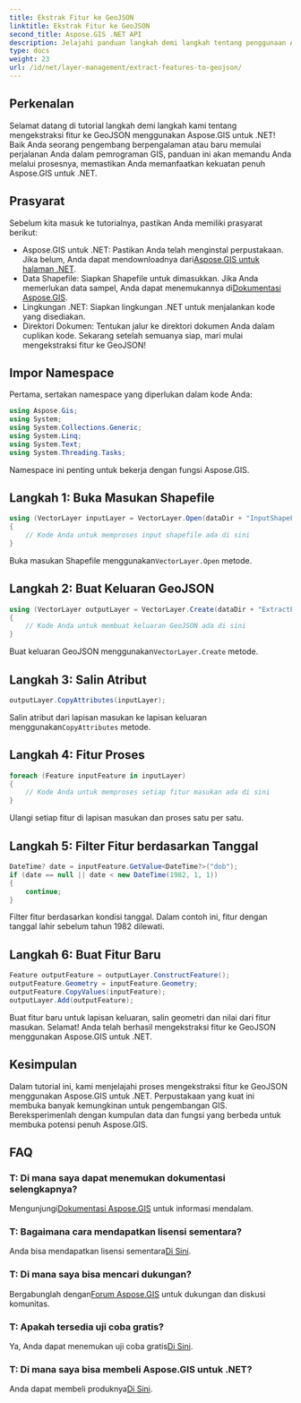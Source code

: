 ```yaml
---
title: Ekstrak Fitur ke GeoJSON
linktitle: Ekstrak Fitur ke GeoJSON
second_title: Aspose.GIS .NET API
description: Jelajahi panduan langkah demi langkah tentang penggunaan Aspose.GIS untuk .NET guna mengekstrak fitur ke GeoJSON. Manfaatkan kekuatan GIS dengan mudah! #Asumsikan #GIS
type: docs
weight: 23
url: /id/net/layer-management/extract-features-to-geojson/
---
```

## Perkenalan
Selamat datang di tutorial langkah demi langkah kami tentang mengekstraksi fitur ke GeoJSON menggunakan Aspose.GIS untuk .NET! Baik Anda seorang pengembang berpengalaman atau baru memulai perjalanan Anda dalam pemrograman GIS, panduan ini akan memandu Anda melalui prosesnya, memastikan Anda memanfaatkan kekuatan penuh Aspose.GIS untuk .NET.
## Prasyarat
Sebelum kita masuk ke tutorialnya, pastikan Anda memiliki prasyarat berikut:
-  Aspose.GIS untuk .NET: Pastikan Anda telah menginstal perpustakaan. Jika belum, Anda dapat mendownloadnya dari[Aspose.GIS untuk halaman .NET](https://releases.aspose.com/gis/net/).
-  Data Shapefile: Siapkan Shapefile untuk dimasukkan. Jika Anda memerlukan data sampel, Anda dapat menemukannya di[Dokumentasi Aspose.GIS](https://reference.aspose.com/gis/net/).
- Lingkungan .NET: Siapkan lingkungan .NET untuk menjalankan kode yang disediakan.
- Direktori Dokumen: Tentukan jalur ke direktori dokumen Anda dalam cuplikan kode.
Sekarang setelah semuanya siap, mari mulai mengekstraksi fitur ke GeoJSON!
## Impor Namespace
Pertama, sertakan namespace yang diperlukan dalam kode Anda:
```csharp
using Aspose.Gis;
using System;
using System.Collections.Generic;
using System.Linq;
using System.Text;
using System.Threading.Tasks;
```
Namespace ini penting untuk bekerja dengan fungsi Aspose.GIS.
## Langkah 1: Buka Masukan Shapefile
```csharp
using (VectorLayer inputLayer = VectorLayer.Open(dataDir + "InputShapeFile.shp", Drivers.Shapefile))
{
    // Kode Anda untuk memproses input shapefile ada di sini
}
```
 Buka masukan Shapefile menggunakan`VectorLayer.Open` metode.
## Langkah 2: Buat Keluaran GeoJSON
```csharp
using (VectorLayer outputLayer = VectorLayer.Create(dataDir + "ExtractFeaturesFromShapeFileToGeoJSON_out.json", Drivers.GeoJson))
{
    // Kode Anda untuk membuat keluaran GeoJSON ada di sini
}
```
 Buat keluaran GeoJSON menggunakan`VectorLayer.Create` metode.
## Langkah 3: Salin Atribut
```csharp
outputLayer.CopyAttributes(inputLayer);
```
 Salin atribut dari lapisan masukan ke lapisan keluaran menggunakan`CopyAttributes` metode.
## Langkah 4: Fitur Proses
```csharp
foreach (Feature inputFeature in inputLayer)
{
    // Kode Anda untuk memproses setiap fitur masukan ada di sini
}
```
Ulangi setiap fitur di lapisan masukan dan proses satu per satu.
## Langkah 5: Filter Fitur berdasarkan Tanggal
```csharp
DateTime? date = inputFeature.GetValue<DateTime?>("dob");
if (date == null || date < new DateTime(1982, 1, 1))
{
    continue;
}
```
Filter fitur berdasarkan kondisi tanggal. Dalam contoh ini, fitur dengan tanggal lahir sebelum tahun 1982 dilewati.
## Langkah 6: Buat Fitur Baru
```csharp
Feature outputFeature = outputLayer.ConstructFeature();
outputFeature.Geometry = inputFeature.Geometry;
outputFeature.CopyValues(inputFeature);
outputLayer.Add(outputFeature);
```
Buat fitur baru untuk lapisan keluaran, salin geometri dan nilai dari fitur masukan.
Selamat! Anda telah berhasil mengekstraksi fitur ke GeoJSON menggunakan Aspose.GIS untuk .NET.
## Kesimpulan
Dalam tutorial ini, kami menjelajahi proses mengekstraksi fitur ke GeoJSON menggunakan Aspose.GIS untuk .NET. Perpustakaan yang kuat ini membuka banyak kemungkinan untuk pengembangan GIS. Bereksperimenlah dengan kumpulan data dan fungsi yang berbeda untuk membuka potensi penuh Aspose.GIS.
## FAQ
### T: Di mana saya dapat menemukan dokumentasi selengkapnya?
 Mengunjungi[Dokumentasi Aspose.GIS](https://reference.aspose.com/gis/net/) untuk informasi mendalam.
### T: Bagaimana cara mendapatkan lisensi sementara?
 Anda bisa mendapatkan lisensi sementara[Di Sini](https://purchase.aspose.com/temporary-license/).
### T: Di mana saya bisa mencari dukungan?
 Bergabunglah dengan[Forum Aspose.GIS](https://forum.aspose.com/c/gis/33) untuk dukungan dan diskusi komunitas.
### T: Apakah tersedia uji coba gratis?
 Ya, Anda dapat menemukan uji coba gratis[Di Sini](https://releases.aspose.com/).
### T: Di mana saya bisa membeli Aspose.GIS untuk .NET?
 Anda dapat membeli produknya[Di Sini](https://purchase.aspose.com/buy).